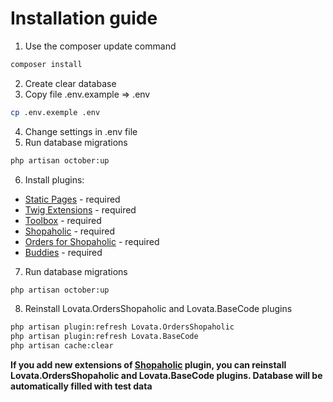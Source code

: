 # Installation guide

1. Use the composer update command
```bash
composer install
```
2. Create clear database
3. Copy file .env.example => .env
```bash
cp .env.exemple .env
```
4. Change settings in .env file
5. Run database migrations
```bash
php artisan october:up
```
6. Install plugins:
  * [Static Pages](http://octobercms.com/plugin/rainlab-pages) - required
  * [Twig Extensions](http://octobercms.com/plugin/vojtasvoboda-twigextensions) - required
  * [Toolbox](http://octobercms.com/plugin/lovata-toolbox) - required
  * [Shopaholic](http://octobercms.com/plugin/lovata-shopaholic) - required
  * [Orders for Shopaholic](http://octobercms.com/plugin/lovata-ordersshopaholic) - required
  * [Buddies](http://octobercms.com/plugin/lovata-buddies) - required
7. Run database migrations
```bash
php artisan october:up
```
8. Reinstall Lovata.OrdersShopaholic and Lovata.BaseCode plugins
```bash
php artisan plugin:refresh Lovata.OrdersShopaholic
php artisan plugin:refresh Lovata.BaseCode
php artisan cache:clear
```

**If you add new extensions of [Shopaholic](http://octobercms.com/plugin/lovata-shopaholic) plugin, you can reinstall Lovata.OrdersShopaholic and Lovata.BaseCode plugins.
Database will be automatically filled with test data**